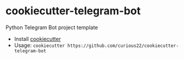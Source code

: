 # cookiecutter-telegram-bot

Python Telegram Bot project template

- Install [cookiecutter](https://cookiecutter.readthedocs.io/en/stable/installation.html)
- Usage: `cookiecutter https://github.com/curious22/cookiecutter-telegram-bot`